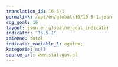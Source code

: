 ```yaml
---
translation_id: 16-5-1
permalink: /api/en/global/16/16-5-1.json
sdg_goal: 16
layout: json_en_globalne_goal_indicator
indicator: "16.5.1"
zmienne: total
indicator_variable_1: ogółem;
kategorie: null
source_url: www.stat.gov.pl
---
```

